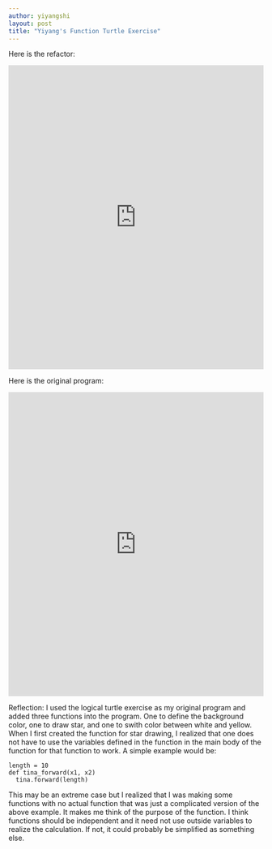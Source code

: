 ```yaml
---
author: yiyangshi
layout: post
title: "Yiyang's Function Turtle Exercise"
---
```


Here is the refactor:
<iframe src="https://trinket.io/embed/python/f517596f4a" width="100%" height="600" frameborder="0" marginwidth="0" marginheight="0" allowfullscreen></iframe>

Here is the original program:
<iframe src="https://trinket.io/embed/python/5292f2db95" width="100%" height="600" frameborder="0" marginwidth="0" marginheight="0" allowfullscreen></iframe>

Reflection:
I used the logical turtle exercise as my original program and added three functions into the program. One to define the background color, one to draw star, and one to swith color between white and yellow.
When I first created the function for star drawing, I realized that one does not have to use the variables defined in the function in the main body of the function for that function to work. 
A simple example would be: 
```
length = 10
def tina_forward(x1, x2)
  tina.forward(length)
```
This may be an extreme case but I realized that I was making some functions with no actual function that was just a complicated version of the above example. It makes me think of the purpose of the function. I think functions should be independent and it need not use outside variables to realize the calculation. If not, it could probably be simplified as something else.
